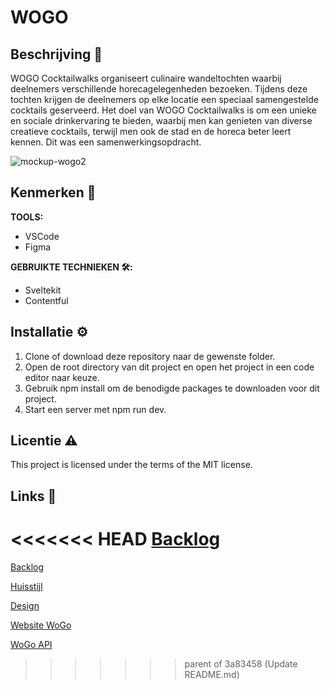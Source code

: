 # WOGO

## Beschrijving 📄
WOGO Cocktailwalks organiseert culinaire wandeltochten waarbij deelnemers verschillende horecagelegenheden bezoeken. Tijdens deze tochten krijgen de deelnemers op elke locatie een speciaal samengestelde cocktails geserveerd. Het doel van WOGO Cocktailwalks is om een unieke en sociale drinkervaring te bieden, waarbij men kan genieten van diverse creatieve cocktails, terwijl men ook de stad en de horeca beter leert kennen. Dit was een samenwerkingsopdracht. 

![mockup-wogo2](https://github.com/mcphendriks/wogo/assets/112857444/8a4b6785-f30d-488b-a680-0893cdb2cc2e)


## Kenmerken 🧰

**TOOLS:**
* VSCode
* Figma
  
**GEBRUIKTE TECHNIEKEN 🛠️:**
* Sveltekit
* Contentful

## Installatie ⚙️
1. Clone of download deze repository naar de gewenste folder.
2. Open de root directory van dit project en open het project in een code editor naar keuze.
3. Gebruik npm install om de benodigde packages te downloaden voor dit project.
5. Start een server met npm run dev.
   
## Licentie ⚠️
This project is licensed under the terms of the MIT license.

## Links 🔗

<<<<<<< HEAD
[Backlog](https://github.com/orgs/fdnd-agency/projects/29/views/1)
=======
[Backlog]()

[Huisstijl]()  

[Design]()  

[Website WoGo](https://www.wogoamsterdam.com)

[WoGo API]()
>>>>>>> parent of 3a83458 (Update README.md)
